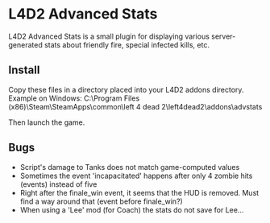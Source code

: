 L4D2 Advanced Stats
===================

L4D2 Advanced Stats is a small plugin for displaying various server-generated stats about friendly fire, special infected kills, etc.

Install
-------

Copy these files in a directory placed into your L4D2 addons directory.
Example on Windows: C:\Program Files (x86)\Steam\SteamApps\common\left 4 dead 2\left4dead2\addons\advstats

Then launch the game.

Bugs
----

* Script's damage to Tanks does not match game-computed values
* Sometimes the event 'incapacitated' happens after only 4 zombie hits (events) instead of five
* Right after the finale_win event, it seems that the HUD is removed. Must find a way around that (event before finale_win?)
* When using a 'Lee' mod (for Coach) the stats do not save for Lee...
